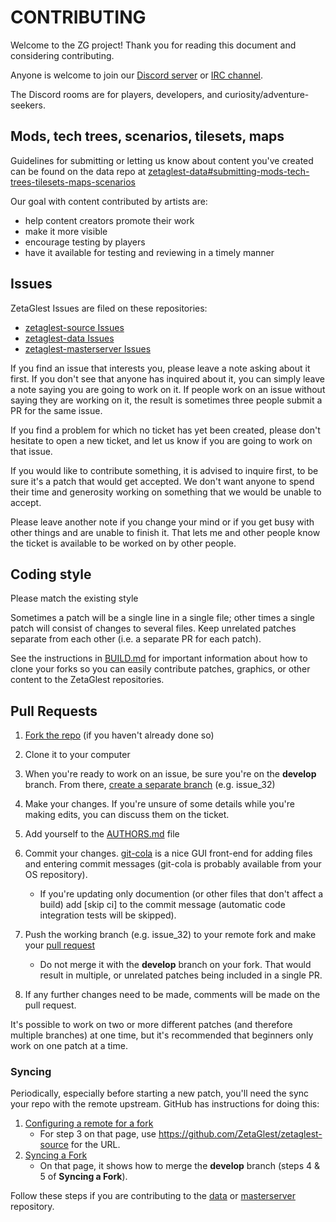 # CONTRIBUTING

Welcome to the ZG project! Thank you for reading this document and
considering contributing.

Anyone is welcome to join our [Discord server](https://discord.gg/WaAaXS7) or [IRC channel](http://webchat.freenode.net/?channels=%23zetaglest-dev&uio=d4).

The Discord rooms are for players, developers, and curiosity/adventure-seekers.

## Mods, tech trees, scenarios, tilesets, maps

Guidelines for submitting or letting us know about content you've
created can be found on the data repo at
[zetaglest-data#submitting-mods-tech-trees-tilesets-maps-scenarios](https://github.com/ZetaGlest/zetaglest-data#submitting-mods-tech-trees-tilesets-maps-scenarios)

Our goal with content contributed by artists are:

* help content creators promote their work
* make it more visible
* encourage testing by players
* have it available for testing and reviewing in a timely manner

## Issues

ZetaGlest Issues are filed on these repositories:

* [zetaglest-source Issues](https://github.com/ZetaGlest/zetaglest-source/issues)
* [zetaglest-data Issues](https://github.com/ZetaGlest/zetaglest-data/issues)
* [zetaglest-masterserver Issues](https://github.com/ZetaGlest/zetaglest-masterserver/issues)

If you find an issue that interests you, please leave a note asking about it
first. If you don't see that anyone has inquired about it, you can simply
leave a note saying you are going to work on it. If people work on an issue
without saying they are working on it, the result is sometimes three people
submit a PR for the same issue.

If you find a problem for which no ticket has yet been created, please don't
hesitate to open a new ticket, and let us know if you are going to work on
that issue.

If you would like to contribute something, it is advised to inquire
first, to be sure it's a patch that would get accepted. We don't want
anyone to spend their time and generosity working on something that we
would be unable to accept.

Please leave another note if you change your mind or if you get busy with other
things and are unable to finish it. That lets me and other people know the
ticket is available to be worked on by other people.

## Coding style
Please match the existing style

Sometimes a patch will be a single line in a single file; other times a single
patch will consist of changes to several files. Keep unrelated patches separate
from each other (i.e. a separate PR for each patch).

See the instructions in
[BUILD.md](https://github.com/ZetaGlest/zetaglest-source/blob/develop/BUILD.md)
for important information about how to clone your forks so you can
easily contribute patches, graphics, or other content to the ZetaGlest
repositories.

## Pull Requests
1. [Fork the repo](https://github.com/ZetaGlest/zetaglest-source/fork) (if you haven't already done so)
2. Clone it to your computer
3. When you're ready to work on an issue, be sure you're on the **develop** branch. From there,
[create a separate branch](https://github.com/Kunena/Kunena-Forum/wiki/Create-a-new-branch-with-git-and-manage-branches)
(e.g. issue_32)
4. Make your changes. If you're unsure of some details while you're making edits, you can
discuss them on the ticket.
5. Add yourself to the [AUTHORS.md](https://github.com/ZetaGlest/zetaglest-source/blob/develop/AUTHORS.md) file

6. Commit your changes. [git-cola](https://git-cola.github.io/) is a nice GUI front-end for adding files and entering commit messages (git-cola is probably available from your OS repository).

    * If you're updating only documention (or other files that don't
    affect a build) add [skip ci] to the commit message (automatic code
    integration tests will be skipped).

7. Push the working branch (e.g. issue_32) to your remote fork and make your
[pull request](https://help.github.com/articles/creating-a-pull-request-from-a-fork/)
    * Do not merge it with the **develop** branch on your fork. That would result in multiple, or
    unrelated patches being included in a single PR.
8. If any further changes need to be made, comments will be made on the pull request.

It's possible to work on two or more different patches (and therefore multiple branches) at
one time, but it's recommended that beginners only work on one patch at a time.

### Syncing ###
Periodically, especially before starting a new patch, you'll need the sync your
repo with the remote upstream. GitHub has instructions for doing this:

1. [Configuring a remote for a fork](https://help.github.com/articles/configuring-a-remote-for-a-fork/)
    * For step 3 on that page, use https://github.com/ZetaGlest/zetaglest-source for the URL.
2. [Syncing a Fork](https://help.github.com/articles/syncing-a-fork/)
    * On that page, it shows how to merge the **develop** branch (steps 4 & 5 of **Syncing a Fork**).

Follow these steps if you are contributing to the
[data](https://github.com/ZetaGlest/zetaglest-data) or
[masterserver](https://github.com/MegaGlest/megaglest-masterserver)
repository.
